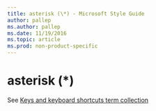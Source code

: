 ```yaml
---
title: asterisk (\*) - Microsoft Style Guide
author: pallep
ms.author: pallep
ms.date: 11/19/2016
ms.topic: article
ms.prod: non-product-specific
---
```


# asterisk (\*)

See [Keys and keyboard shortcuts term collection](/style-guide/a-z-word-list-term-collections/term-collections/keys-keyboard-shortcuts)
